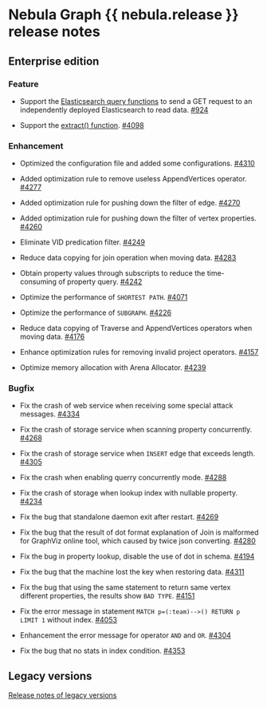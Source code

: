 # Nebula Graph {{ nebula.release }} release notes

## Enterprise edition

### Feature

- Support the [Elasticsearch query functions](../3.ngql-guide/6.functions-and-expressions/17.ES-function.md) to send a GET request to an independently deployed Elasticsearch to read data. [#924](https://github.com/vesoft-inc/nebula-ent/pull/924)

- Support the [extract() function](../3.ngql-guide/6.functions-and-expressions/2.string.md). [#4098](https://github.com/vesoft-inc/nebula/pull/4098)

### Enhancement

- Optimized the configuration file and added some configurations. [#4310](https://github.com/vesoft-inc/nebula/pull/4310)

- Added optimization rule to remove useless AppendVertices operator. [#4277](https://github.com/vesoft-inc/nebula/pull/4277)

- Added optimization rule for pushing down the filter of edge. [#4270](https://github.com/vesoft-inc/nebula/pull/4270)

- Added optimization rule for pushing down the filter of vertex properties. [#4260](https://github.com/vesoft-inc/nebula/pull/4260)

- Eliminate VID predication filter. [#4249](https://github.com/vesoft-inc/nebula/pull/4249)

- Reduce data copying for join operation when moving data. [#4283](https://github.com/vesoft-inc/nebula/pull/4283)

- Obtain property values ​​through subscripts to reduce the time-consuming of property query. [#4242](https://github.com/vesoft-inc/nebula/pull/4242)

- Optimize the performance of `SHORTEST PATH`. [#4071](https://github.com/vesoft-inc/nebula/pull/4071)

- Optimize the performance of `SUBGRAPH`. [#4226](https://github.com/vesoft-inc/nebula/pull/4226)

- Reduce data copying of Traverse and AppendVertices operators when moving data. [#4176](https://github.com/vesoft-inc/nebula/pull/4176)

- Enhance optimization rules for removing invalid project operators. [#4157](https://github.com/vesoft-inc/nebula/pull/4157)

- Optimize memory allocation with Arena Allocator. [#4239](https://github.com/vesoft-inc/nebula/pull/4239)

### Bugfix

- Fix the crash of web service when receiving some special attack messages. [#4334](https://github.com/vesoft-inc/nebula/pull/4334)

- Fix the crash of storage service when scanning property concurrently. [#4268](https://github.com/vesoft-inc/nebula/pull/4268)

- Fix the crash of storage service when `INSERT` edge that exceeds length. [#4305](https://github.com/vesoft-inc/nebula/pull/4305)

- Fix the crash when enabling querry concurrently mode. [#4288](https://github.com/vesoft-inc/nebula/pull/4288)

- Fix the crash of storage when lookup index with nullable property. [#4234](https://github.com/vesoft-inc/nebula/pull/4234)

- Fix the bug that standalone daemon exit after restart. [#4269](https://github.com/vesoft-inc/nebula/pull/4269)

- Fix the bug that the result of dot format explanation of Join is malformed for GraphViz online tool, which caused by twice json converting. [#4280](https://github.com/vesoft-inc/nebula/pull/4280)

- Fix the bug in property lookup, disable the use of dot in schema. [#4194](https://github.com/vesoft-inc/nebula/pull/4194)

- Fix the bug that the machine lost the key when restoring data. [#4311](https://github.com/vesoft-inc/nebula/pull/4311)

- Fix the bug that using the same statement to return same vertex different properties, the results show `BAD TYPE`. [#4151](https://github.com/vesoft-inc/nebula/pull/4151)

- Fix the error message in statement `MATCH p=(:team)-->() RETURN p LIMIT 1` without index. [#4053](https://github.com/vesoft-inc/nebula/pull/4053)

- Enhancement the error message for operator `AND` and `OR`. [#4304](https://github.com/vesoft-inc/nebula/pull/4304)

- Fix the bug that no stats in index condition. [#4353](https://github.com/vesoft-inc/nebula/pull/4353)

## Legacy versions

[Release notes of legacy versions](https://nebula-graph.io/posts/)
